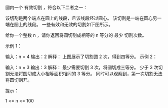 圆内一个 有效切割 ，符合以下二者之一：

该切割是两个端点在圆上的线段，且该线段经过圆心。
该切割是一端在圆心另一端在圆上的线段。
一些有效和无效的切割如下图所示。

给你一个整数 n ，请你返回将圆切割成相等的 n 等分的 最少 切割次数。

示例 1：

输入：n = 4
输出：2
解释：
上图展示了切割圆 2 次，得到四等分。
示例 2：

输入：n = 3
输出：3
解释：
最少需要切割 3 次，将圆切成三等分。
少于 3 次切割无法将圆切成大小相等面积相同的 3 等分。
同时可以观察到，第一次切割无法将圆切割开。

提示：

1 <= n <= 100
